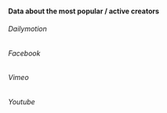 #### Data about the most popular / active creators
###### Dailymotion
###### Facebook
###### Vimeo
###### Youtube
